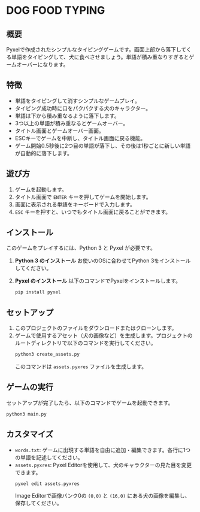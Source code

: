# DOG FOOD TYPING

## 概要
Pyxelで作成されたシンプルなタイピングゲームです。画面上部から落下してくる単語をタイピングして、犬に食べさせましょう。単語が積み重なりすぎるとゲームオーバーになります。

## 特徴
- 単語をタイピングして消すシンプルなゲームプレイ。
- タイピング成功時に口をパクパクする犬のキャラクター。
- 単語は下から積み重なるように落下します。
- 3つ以上の単語が積み重なるとゲームオーバー。
- タイトル画面とゲームオーバー画面。
- ESCキーでゲームを中断し、タイトル画面に戻る機能。
- ゲーム開始0.5秒後に2つ目の単語が落下し、その後は1秒ごとに新しい単語が自動的に落下します。

## 遊び方
1.  ゲームを起動します。
2.  タイトル画面で `ENTER` キーを押してゲームを開始します。
3.  画面に表示される単語をキーボードで入力します。
4.  `ESC` キーを押すと、いつでもタイトル画面に戻ることができます。

## インストール
このゲームをプレイするには、Python 3 と Pyxel が必要です。

1.  **Python 3 のインストール**
    お使いのOSに合わせてPython 3をインストールしてください。

2.  **Pyxel のインストール**
    以下のコマンドでPyxelをインストールします。
    ```bash
    pip install pyxel
    ```

## セットアップ
1.  このプロジェクトのファイルをダウンロードまたはクローンします。
2.  ゲームで使用するアセット（犬の画像など）を生成します。プロジェクトのルートディレクトリで以下のコマンドを実行してください。
    ```bash
    python3 create_assets.py
    ```
    このコマンドは `assets.pyxres` ファイルを生成します。

## ゲームの実行
セットアップが完了したら、以下のコマンドでゲームを起動できます。
```bash
python3 main.py
```

## カスタマイズ
-   `words.txt`: ゲームに出現する単語を自由に追加・編集できます。各行に1つの単語を記述してください。
-   `assets.pyxres`: Pyxel Editorを使用して、犬のキャラクターの見た目を変更できます。
    ```bash
    pyxel edit assets.pyxres
    ```
    Image Editorで画像バンク0の `(0,0)` と `(16,0)` にある犬の画像を編集し、保存してください。
